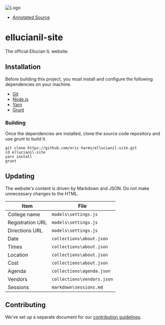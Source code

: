 ![Logo](https://github.com/eric-harms/ellucianil-site/blob/master/doc/img/logo.png?raw=true)

* [Annotated Source](https://cdn.rawgit.com/eric-harms/miner/master/doc/docco/miner.full.html)

# ellucianil-site

The official Ellucian IL website.

## Installation

Before building this project, you must install and configure the following dependencies on your machine.

* [Git](https://git-scm.com/)
* [Node.js](https://nodejs.org/en/)
* [Yarn](https://yarnpkg.com/en/)
* [Grunt](https://gruntjs.com/)

### Building

Once the dependencies are installed, clone the source code repository and use grunt to build it.

	git clone https://github.com/eric-harms/ellucianil-site.git
	cd ellucianil-site
	yarn install
	grunt

## Updating

The website's content is driven by Markdown and JSON. Do not make unnecessary changes to the HTML.

| Item             | File                       |
| ---------------- | -------------------------- |
| College name     | `models\settings.js`       |
| Registration URL | `models\settings.js`       |
| Directions URL   | `models\settings.js`       |
| Date             | `collections\about.json`   |
| Times            | `collections\about.json`   |
| Location         | `collections\about.json`   |
| Cost             | `collections\about.json`   |
| Agenda           | `collections\agenda.json`  |
| Vendors          | `collections\vendors.json` |
| Sessions         | `markdown\sessions.md`     |

## Contributing

We've set up a separate document for our [contribution guidelines](CONTRIBUTING.md).

